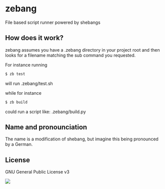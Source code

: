 # zebang

File based script runner powered by shebangs

## How does it work?

zebang assumes you have a .zebang directory in your project root and then
looks for a filename matching the sub command you requested.

For instance running

```bash
$ zb test
```

will run .zebang/test.sh 

while for instance

```bash
$ zb build
```

could run a script like: .zebang/build.py

## Name and pronounciation

The name is a modification of shebang, but imagine this being pronounced by a German.

## License

GNU General Public License v3

![](https://www.gnu.org/graphics/gplv3-127x51.png)
